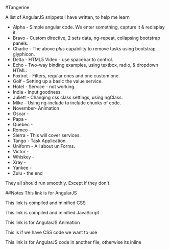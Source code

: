 #Tangerine

A list of AngularJS snippets I have written, to help me learn

* Alpha   - Simple angular code. We enter something, capture it & redisplay it.
* Bravo   - Custom directive, 2 sets data, ng-repeat, collapsing bootstrap panels.
* Charlie - The above *plus* capability to remove tasks using bootstrap glyphicon.
* Delta   - HTML5 Video - use spacebar to control.
* Echo    - Two-way binding examples, using textbox, radio, & dropdown HTML.
* Foxtrot - Filters, regular ones and one custom one.
* Golf    - Setting up a basic the value service.
* Hotel   - Service - not working.
* India   - Input goodness.
* Juliett - Changing css class settings, using ngClass.
* Mike    - Using ng-include to include chunks of code.
* November- Animation
* Oscar   -
* Papa    -
* Quebec  -
* Romeo   -
* Sierra  - This will cover services.
* Tango   - Task Application
* Uniform - All about uniForms.
* Victor  -
* Whiskey -
* Xray    -
* Yankee  -
* Zulu    - the end

They all should run smoothly. Except if they don't.

##Notes
This link is for AngularJS
<script src="http://ajax.googleapis.com/ajax/libs/angularjs/1.5.0/angular.js"></script>

This link is compiled and minified CSS
<link rel="stylesheet" href="https://maxcdn.bootstrapcdn.com/bootstrap/3.3.6/css/bootstrap.min.css" ...>

This link is compiled and minified JavaScript
<script src="https://maxcdn.bootstrapcdn.com/bootstrap/3.3.6/js/bootstrap.min.js"></script>

This link is for AngularJS Animation
<script src="http://ajax.googleapis.com/ajax/libs/angularjs/1.4.8/angular-animate.js"></script>

This is if we have CSS code we want to use
<link rel="stylesheet" href="style.css" />

This link is for AngularJS code in another file, otherwise its inline
<script src="tango.js"></script>

